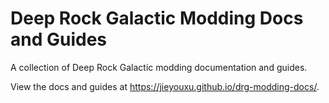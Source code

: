 # Deep Rock Galactic Modding Docs and Guides

A collection of Deep Rock Galactic modding documentation and guides.

View the docs and guides at <https://jieyouxu.github.io/drg-modding-docs/>.
